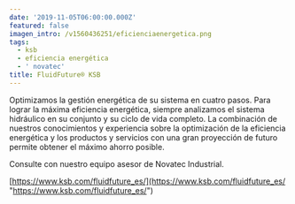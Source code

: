 ```yaml
---
date: '2019-11-05T06:00:00.000Z'
featured: false
imagen_intro: /v1560436251/eficienciaenergetica.png
tags:
  - ksb
  - eficiencia energética
  - ' novatec'
title: FluidFuture® KSB
---
```





Optimizamos la gestión energética de su sistema en cuatro pasos. Para lograr la máxima eficiencia energética, siempre analizamos el sistema hidráulico en su conjunto y su ciclo de vida completo. La combinación de nuestros conocimientos y experiencia sobre la optimización de la eficiencia energética y los productos y servicios con una gran proyección de futuro permite obtener el máximo ahorro posible.

Consulte con nuestro equipo asesor de Novatec Industrial.   
   
 [https://www.ksb.com/fluidfuture_es/](https://www.ksb.com/fluidfuture_es/ "https://www.ksb.com/fluidfuture_es/")
